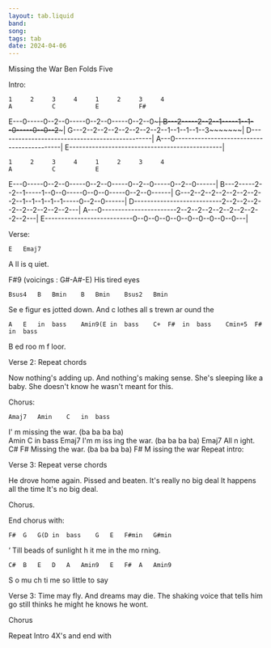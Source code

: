 ```yaml
---
layout: tab.liquid
band:
song:
tags: tab
date: 2024-04-06
---
```

Missing the War
Ben Folds Five

Intro:

    1     2     3     4     1     2     3     4
    A           C           E           F#

E---0-----0--2--0-----0--2--0-----0--2--0~~~~~~~|
B---2-----2--2--1-----1--1--0-----0--0--2~~~~~~~|
G---2--2--2--2--2--2--2--2--1--1--1--1--3~~~~~~~|
D-----------------------------------------------|
A---0-------------------------------------------|
E-----------------------------------------------|

    1     2     3     4     1     2     3     4
    A           C           E

E---0-----0--2--0-----0--2--0-----0--2--0-----0--2--0------|
B---2-----2--2--1-----1--0--0-----0--0--0-----0--2--0------|
G---2--2--2--2--2--2--2--2--1--1--1--1--1-----0--2--0------|
D---------------------------2--2--2--2--2--2--2--2--2--2---|
A---0-----------------------2--2--2--2--2--2--2--2--2--2---|
E---------------------------0--0--0--0--0--0--0--0--0--0---|


Verse:

 	E	Emaj7
 A	ll is q	uiet.

F#9 (voicings : G#-A#-E)
His tired eyes

 	Bsus4	B	Bmin	B	Bmin	Bsus2	Bmin
Se	e figur	es	 jotted 	down. And c	lothes all s	trewn ar	ound the

 	A	E	in	bass	Amin9(E	in	bass	C+	F#	in	bass	Cmin+5	F#	in	bass
 B	ed	roo	m f	loor.  	        	   	        	   	    	   	       	       	    	   	 

Verse 2: Repeat chords

Now nothing's adding up.
And nothing's making sense.
She's sleeping like a baby.
She doesn't know he wasn't meant for this.

Chorus:

 	Amaj7	Amin	C	in	bass
  I'	m missing the war. (ba ba ba	 ba) 	   	   	 
 	Amin	C	in	bass	Emaj7
  	I'm m	iss	ing	 the war. (ba ba ba 	ba)
 	Emaj7
  All n	ight.
 	C#	F#
  Missing the 	war. (ba ba ba 	ba)
 	F#
  M	issing the war
Repeat intro:

Verse 3: Repeat verse chords

He drove home again.
Pissed and beaten.
It's really no big deal
It happens all the time
It's no big deal.

Chorus.

End chorus with:

 	F#	G	G(D	in	bass	G	E	F#min	G#min
 ‘	Till beads of sunlight h	it me in	 the	 mo	rning. 	      	   	       	 

 	C#	B	E	D	A	Amin9	E	F#	A	Amin9
S	o mu	ch ti	me so	 little	 to say	          	     	        	   	 

Verse 3:
Time may fly.
And dreams may die.
The shaking voice that tells him go
still thinks he might
he knows he wont.

Chorus

Repeat Intro 4X's and end with
